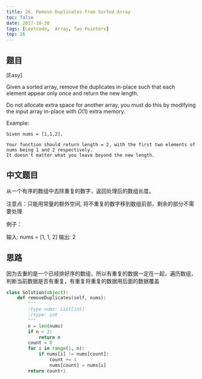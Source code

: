 ```yaml
---
title: 26. Remove Duplicates from Sorted Array
toc: false
date: 2017-10-30
tags: [Leetcode,  Array, Two Pointers]
top: 26
---
```



## 题目
[Easy]

Given a sorted array, remove the duplicates in-place such that each element appear only once and return the new length.

Do not allocate extra space for another array, you must do this by modifying the input array in-place with $O(1)$ extra memory.

Example:
```
Given nums = [1,1,2],

Your function should return length = 2, with the first two elements of nums being 1 and 2 respectively.
It doesn't matter what you leave beyond the new length.
```

## 中文题目


从一个有序的数组中去除重复的数字，返回处理后的数组长度。

注意点：只能用常量的额外空间, 将不重复的数字移到数组前部，剩余的部分不需要处理

例子：

输入: nums = [1, 1, 2] 输出: 2

## 思路

因为去重的是一个已经排好序的数组，所以有重复的数据一定在一起，遍历数组，判断当前数据是否有重复，有重复将重复的数据用后面的数据覆盖





```python
class Solution(object):
    def removeDuplicates(self, nums):
        """
        :type nums: List[int]
        :rtype: int
        """
        n = len(nums)
        if n < 2:
            return n
        count = 0
        for i in range(1, n):
            if nums[i] != nums[count]:
                count += 1
                nums[count] = nums[i]
        return count+1
```

